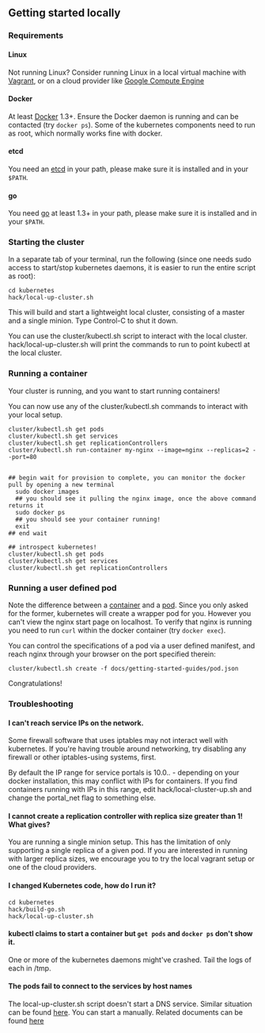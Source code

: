 ## Getting started locally

### Requirements

#### Linux

Not running Linux? Consider running Linux in a local virtual machine with [Vagrant](vagrant.md), or on a cloud provider like [Google Compute Engine](gce.md)

#### Docker

At least [Docker](https://docs.docker.com/installation/#installation)
1.3+. Ensure the Docker daemon is running and can be contacted (try `docker
ps`).  Some of the kubernetes components need to run as root, which normally
works fine with docker.

#### etcd

You need an [etcd](https://github.com/coreos/etcd/releases) in your path, please make sure it is installed and in your ``$PATH``.

#### go

You need [go](https://golang.org/doc/install) at least 1.3+ in your path, please make sure it is installed and in your ``$PATH``.

### Starting the cluster

In a separate tab of your terminal, run the following (since one needs sudo access to start/stop kubernetes daemons, it is easier to run the entire script as root):

```
cd kubernetes
hack/local-up-cluster.sh
```

This will build and start a lightweight local cluster, consisting of a master
and a single minion. Type Control-C to shut it down.

You can use the cluster/kubectl.sh script to interact with the local cluster. hack/local-up-cluster.sh will
print the commands to run to point kubectl at the local cluster.


### Running a container

Your cluster is running, and you want to start running containers!

You can now use any of the cluster/kubectl.sh commands to interact with your local setup.

```
cluster/kubectl.sh get pods
cluster/kubectl.sh get services
cluster/kubectl.sh get replicationControllers
cluster/kubectl.sh run-container my-nginx --image=nginx --replicas=2 --port=80


## begin wait for provision to complete, you can monitor the docker pull by opening a new terminal
  sudo docker images
  ## you should see it pulling the nginx image, once the above command returns it
  sudo docker ps
  ## you should see your container running!
  exit
## end wait

## introspect kubernetes!
cluster/kubectl.sh get pods
cluster/kubectl.sh get services
cluster/kubectl.sh get replicationControllers
```


### Running a user defined pod

Note the difference between a [container](https://github.com/GoogleCloudPlatform/kubernetes/blob/master/docs/containers.md)
and a [pod](https://github.com/GoogleCloudPlatform/kubernetes/blob/master/docs/pods.md). Since you only asked for the former, kubernetes will create a wrapper pod for you.
However you can't view the nginx start page on localhost. To verify that nginx is running you need to run `curl` within the docker container (try `docker exec`).

You can control the specifications of a pod via a user defined manifest, and reach nginx through your browser on the port specified therein:

```
cluster/kubectl.sh create -f docs/getting-started-guides/pod.json
```

Congratulations!

### Troubleshooting

#### I can't reach service IPs on the network.

Some firewall software that uses iptables may not interact well with
kubernetes.  If you're having trouble around networking, try disabling any
firewall or other iptables-using systems, first.

By default the IP range for service portals is 10.0.*.* - depending on your
docker installation, this may conflict with IPs for containers.  If you find
containers running with IPs in this range, edit hack/local-cluster-up.sh and
change the portal_net flag to something else.

#### I cannot create a replication controller with replica size greater than 1!  What gives?

You are running a single minion setup.  This has the limitation of only supporting a single replica of a given pod.  If you are interested in running with larger replica sizes, we encourage you to try the local vagrant setup or one of the cloud providers.

#### I changed Kubernetes code, how do I run it?

```
cd kubernetes
hack/build-go.sh
hack/local-up-cluster.sh
```

#### kubectl claims to start a container but `get pods` and `docker ps` don't show it.

One or more of the kubernetes daemons might've crashed. Tail the logs of each in /tmp.

#### The pods fail to connect to the services by host names
The local-up-cluster.sh script doesn't start a DNS service. Similar situation can be found [here](https://github.com/GoogleCloudPlatform/kubernetes/issues/6667). You can start a manually. Related documents can be found [here](https://github.com/GoogleCloudPlatform/kubernetes/tree/master/cluster/addons/dns#how-do-i-configure-it)
